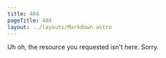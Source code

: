 ```yaml
---
title: 404
pageTitle: 404
layout: ../layouts/Markdown.astro
---
```


Uh oh, the resource you requested isn't here. Sorry.

